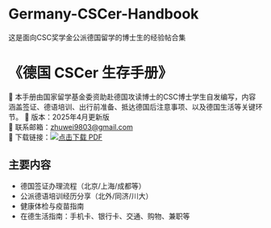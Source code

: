 # Germany-CSCer-Handbook
这是面向CSC奖学金公派德国留学的博士生的经验帖合集
# 《德国 CSCer 生存手册》

📘 本手册由国家留学基金委资助赴德国攻读博士的CSC博士学生自发编写，内容涵盖签证、德语培训、出行前准备、抵达德国后注意事项、以及德国生活等关键环节。
📝 版本：2025年4月更新版  
📩 联系邮箱：zhuwei9803@gmail.com  
🔗 下载链接：[![点击下载 PDF](https://img.shields.io/badge/下载-PDF-blue)](https://github.com/Jvvv9803/Germany-CSCer-Handbook/raw/main/0.%20%E5%BE%85%E4%BF%AE_4%E6%9C%8822%E6%97%A5_%E5%BE%B7%E5%9B%BDCSCer%E7%94%9F%E5%AD%98%E6%89%8B%E5%86%8C.pdf)

## 主要内容
- 德国签证办理流程（北京/上海/成都等）
- 公派德语培训经历分享（北外/同济/川大）
- 健康体检与疫苗指南
- 在德生活指南：手机卡、银行卡、交通、购物、兼职等
